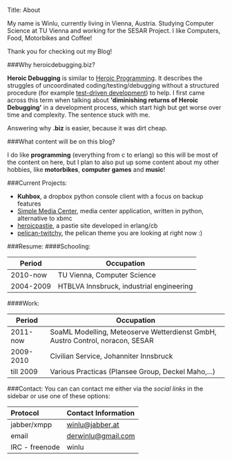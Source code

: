 Title: About


My name is Winlu, currently living in Vienna, Austria. Studying Computer Science at TU Vienna and working for the SESAR Project. I like Computers, Food, Motorbikes and Coffee!

Thank you for checking out my Blog!

###Why heroicdebugging.biz?

**Heroic Debugging** is similar to [Heroic Programming](http://c2.com/cgi/wiki?HeroicProgramming). It describes the struggles of uncoordinated coding/testing/debugging without a structured procedure (for example [test-driven development](http://en.wikipedia.org/wiki/Test-driven_development)) to help. I first came across this term when talking about **'diminishing returns of Heroic Debugging'** in a development process, which start high but get worse over time and complexity. The sentence stuck with me.

Answering why **.biz** is easier, because it was dirt cheap.


###What content will be on this blog?

I do like **programming** (everything from c to erlang) so this will be most of the content on here, but I plan to also put up some content about my other hobbies, like **motorbikes**, **computer games** and **music**!

###Current Projects:
*   **Kuhbox**, a dropbox python console client with a focus on backup features
*   [Simple Media Center](https://github.com/ingwinlu/simpleMediaCenter), media center application, written in python, alternative to xbmc
*   [heroicpastie](http://pastie.heroicdebugging.biz), a pastie site developed in erlang/cb
*   [pelican-twitchy](https://github.com/ingwinlu/pelican-twitchy), the pelican theme you are looking at right now :)


###Resume:
####Schooling:
<table class="table table-striped table-hover">
    <thead><tr>
        <th>Period</th>
        <th>Occupation</th>
    </tr></thead>
    <tbody>
    <tr>
        <td>2010-now</td>
        <td>TU Vienna, Computer Science</td>
    </tr>
    <tr>
        <td>2004-2009</td>
        <td>HTBLVA Innsbruck, industrial engineering</td>
    </tr>
    </tbody>
</table>

####Work:
<table class="table table-striped table-hover">
    <thead><tr>
        <th>Period</th>
        <th>Occupation</th>
    </tr></thead>
    <tbody>
    <tr>
        <td>2011-now</td>
        <td>SoaML Modelling, Meteoserve Wetterdienst GmbH, Austro Control, noracon, SESAR</td>
    </tr>
    <tr>
        <td>2009-2010</td>
        <td>Civilian Service, Johanniter Innsbruck</td>
    </tr>
    <tr>
        <td>till 2009</td>
        <td>Various Practicas (Plansee Group, Deckel Maho,...)</td>
    </tr>
    </tbody>
</table>

###Contact:
You can can contact me either via the *social links* in the sidebar or use one of these options:

| Protocol       | Contact Information
|:-------------- |:-----------------------------------------------------|
| jabber/xmpp    | [winlu@jabber.at](winlu@jabber.at)                   |
| email          | [derwinlu@gmail.com](mailto:derwinlu@gmail.com)      |
| IRC - freenode | winlu                                                |

